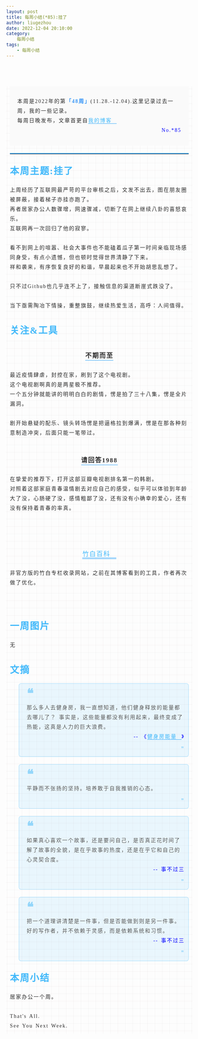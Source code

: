 ```yaml
---
layout: post
title: 每周小结(*85):挂了
author: liugezhou
date: 2022-12-04 20:10:00
category:
    每周小结
tags:
    - 每周小结
---
```

<figure data-tool="mdnice编辑器" style="margin: 0; margin-top: 10px; margin-bottom: 10px; display: flex; flex-direction: column; justify-content: center; align-items: center;"><img src="https://cdn.staticaly.com/gh/liugezhou/image@master/blog/weekly85.png" alt style="max-width: 100%; border-radius: 6px; display: block; margin: 20px auto; object-fit: contain; box-shadow: 2px 4px 7px #999;"></figure>
<!--more-->
<section id="nice" data-tool="mdnice编辑器" data-website="https://www.mdnice.com" style="font-size: 16px; padding: 0 10px; word-spacing: 0px; word-break: break-word; word-wrap: break-word; text-align: left; line-height: 1.25; color: #2b2b2b; letter-spacing: 2px; background-image: linear-gradient(90deg, rgba(50, 0, 0, 0.04) 3%, rgba(0, 0, 0, 0) 3%), linear-gradient(360deg, rgba(50, 0, 0, 0.04) 3%, rgba(0, 0, 0, 0) 3%); background-size: 20px 20px; background-position: center center; font-family: Optima-Regular, Optima, PingFangSC-light, PingFangTC-light, 'PingFang SC', Cambria, Cochin, Georgia, Times, 'Times New Roman', serif;"><section class="block-2" data-tool="mdnice编辑器" style="display: block; background: rgb(250,250,250); padding-top: 10px; padding-bottom: 10px; padding-left: 20px; padding-right: 20px; margin-bottom: 20px; margin-top: 20px;"><section class="block-2-inner"><p style="padding-top: 8px; padding-bottom: 8px; line-height: 26px; color: #2b2b2b; margin: 10px 0px; letter-spacing: 2px; font-size: 14px; word-spacing: 2px;">本周是2022年的第<strong style="color: #3594F7; font-weight: bold;"><span>「</span>48周<span>」</span></strong>(11.28.-12.04).这里记录过去一周，我的一些记录。<br>
每周日晚发布，文章首更自<a href="https://blog.liugezhou.online" style="text-decoration: none; word-wrap: break-word; color: #40B8FA; font-weight: normal; border-bottom: 1px solid #3BAAFA;">我的博客<span style="width: 1em;">🔗</span></a><br>
<span style="display:block;text-align:right;color:blue;">No.*85</span></p>
</section></section><hr data-tool="mdnice编辑器" style="margin: 0; margin-top: 10px; margin-bottom: 10px; height: 1px; padding: 0; border: none; border-top: 2px solid #3BAAFA;">

<h1 data-tool="mdnice编辑器" style="margin-top: 30px; margin-bottom: 15px; padding: 0px; font-weight: bold; color: black; font-size: 25px;"><span class="prefix" style="font-weight: bold; color: #40B8FA; display: none;"></span><span class="content" style="display: inline-block; font-weight: bold; color: #40B8FA;">本周主题:挂了</span><span class="suffix" style="display: inline-block; font-weight: bold; color: #40B8FA;"></span></h1>
<p data-tool="mdnice编辑器" style="padding-top: 8px; padding-bottom: 8px; line-height: 26px; color: #2b2b2b; margin: 10px 0px; letter-spacing: 2px; font-size: 14px; word-spacing: 2px;">上周经历了互联网最严苛的平台审核之后，文发不出去，图在朋友圈被屏蔽，接着梯子亦挂亦跑了。<br>
再者居家办公人数骤增，网速骤减，切断了在网上继续八卦的喜怒哀乐。<br>
互联网再一次回归了他的寂寥。</p>
<p data-tool="mdnice编辑器" style="padding-top: 8px; padding-bottom: 8px; line-height: 26px; color: #2b2b2b; margin: 10px 0px; letter-spacing: 2px; font-size: 14px; word-spacing: 2px;">看不到网上的喧嚣、社会大事件也不能磕着瓜子第一时间亲临现场感同身受，有点小遗憾，但也顿时觉得世界清静了下来。<br>
祥和袭来，有序恢复良好的和谐，早晨起来也不开始胡思乱想了。</p>
<p data-tool="mdnice编辑器" style="padding-top: 8px; padding-bottom: 8px; line-height: 26px; color: #2b2b2b; margin: 10px 0px; letter-spacing: 2px; font-size: 14px; word-spacing: 2px;">只不过Github也几乎连不上了，接触信息的渠道断崖式跌没了。</p>
<p data-tool="mdnice编辑器" style="padding-top: 8px; padding-bottom: 8px; line-height: 26px; color: #2b2b2b; margin: 10px 0px; letter-spacing: 2px; font-size: 14px; word-spacing: 2px;">当下亟需陶冶下情操，重整旗鼓，继续热爱生活，高呼：人间值得。</p>
<h1 data-tool="mdnice编辑器" style="margin-top: 30px; margin-bottom: 15px; padding: 0px; font-weight: bold; color: black; font-size: 25px;"><span class="prefix" style="font-weight: bold; color: #40B8FA; display: none;"></span><span class="content" style="display: inline-block; font-weight: bold; color: #40B8FA;">关注&amp;工具</span><span class="suffix" style="display: inline-block; font-weight: bold; color: #40B8FA;"></span></h1>
<h3 data-tool="mdnice编辑器" style="padding: 0px; color: black; font-size: 17px; font-weight: bold; text-align: center; position: relative; margin-top: 20px; margin-bottom: 20px;"><span class="prefix" style="display: none;"></span><span class="content" style="border-bottom: 2px solid RGBA(79, 177, 249, .65); color: #2b2b2b; padding-bottom: 2px;"><span style="width: 30px; height: 30px; display: block; background-position: center; background-size: 30px; margin: auto; opacity: 1; background-repeat: no-repeat; margin-bottom: -8px;"></span>不期而至</span><span class="suffix" style="display: none;"></span></h3>
<p data-tool="mdnice编辑器" style="padding-top: 8px; padding-bottom: 8px; line-height: 26px; color: #2b2b2b; margin: 10px 0px; letter-spacing: 2px; font-size: 14px; word-spacing: 2px;">最近疫情肆虐，封控在家，刷到了这个电视剧。<br>
这个电视剧啊真的是两星极不推荐。<br>
一个五分钟就能讲的明明白白的剧情，愣是拍了三十八集，愣是全片漏洞。</p>
<p data-tool="mdnice编辑器" style="padding-top: 8px; padding-bottom: 8px; line-height: 26px; color: #2b2b2b; margin: 10px 0px; letter-spacing: 2px; font-size: 14px; word-spacing: 2px;">剧开始悬疑的配乐、镜头转场愣是把逼格拉到爆满，愣是在那各种刻意制造冲突，后面只能一笔带过。</p>
<h3 data-tool="mdnice编辑器" style="padding: 0px; color: black; font-size: 17px; font-weight: bold; text-align: center; position: relative; margin-top: 20px; margin-bottom: 20px;"><span class="prefix" style="display: none;"></span><span class="content" style="border-bottom: 2px solid RGBA(79, 177, 249, .65); color: #2b2b2b; padding-bottom: 2px;"><span style="width: 30px; height: 30px; display: block; background-position: center; background-size: 30px; margin: auto; opacity: 1; background-repeat: no-repeat; margin-bottom: -8px;"></span>请回答1988</span><span class="suffix" style="display: none;"></span></h3>
<p data-tool="mdnice编辑器" style="padding-top: 8px; padding-bottom: 8px; line-height: 26px; color: #2b2b2b; margin: 10px 0px; letter-spacing: 2px; font-size: 14px; word-spacing: 2px;">在挚爱的推荐下，打开这部豆瓣电视剧排名第一的韩剧。<br>
对照着这部家庭青春温情剧去对应自己的感受，似乎可以体验到年龄大了没，心肠硬了没，感情粗鄙了没，还有没有小确幸的爱心，还有没有保持着青春的率真。</p>
<figure data-tool="mdnice编辑器" style="margin: 0; margin-top: 10px; margin-bottom: 10px; display: flex; flex-direction: column; justify-content: center; align-items: center;"><img src="https://cdn.staticaly.com/gh/liugezhou/image@master/blog/weekly85_01.png" alt style="max-width: 100%; border-radius: 6px; display: block; margin: 20px auto; object-fit: contain; box-shadow: 2px 4px 7px #999;"></figure>
<h3 data-tool="mdnice编辑器" style="padding: 0px; color: black; font-size: 17px; font-weight: bold; text-align: center; position: relative; margin-top: 20px; margin-bottom: 20px;"><span class="prefix" style="display: none;"></span><span class="content" style="border-bottom: 2px solid RGBA(79, 177, 249, .65); color: #2b2b2b; padding-bottom: 2px;"><span style="width: 30px; height: 30px; display: block; background-position: center; background-size: 30px; margin: auto; opacity: 1; background-repeat: no-repeat; margin-bottom: -8px;"></span><a href="https://www.zhubai.wiki/" style="text-decoration: none; word-wrap: break-word; color: #40B8FA; font-weight: normal; border-bottom: 1px solid #3BAAFA;">竹白百科<span style="width: 1em;">🔗</span></a></span><span class="suffix" style="display: none;"></span></h3>
<p data-tool="mdnice编辑器" style="padding-top: 8px; padding-bottom: 8px; line-height: 26px; color: #2b2b2b; margin: 10px 0px; letter-spacing: 2px; font-size: 14px; word-spacing: 2px;">非官方版的竹白专栏收录网站，之前在其博客看到的工具，作者再次做了优化。</p>
<figure data-tool="mdnice编辑器" style="margin: 0; margin-top: 10px; margin-bottom: 10px; display: flex; flex-direction: column; justify-content: center; align-items: center;"><img src="https://cdn.staticaly.com/gh/liugezhou/image@master/blog/weekly85_02.png" alt style="max-width: 100%; border-radius: 6px; display: block; margin: 20px auto; object-fit: contain; box-shadow: 2px 4px 7px #999;"></figure>
<h1 data-tool="mdnice编辑器" style="margin-top: 30px; margin-bottom: 15px; padding: 0px; font-weight: bold; color: black; font-size: 25px;"><span class="prefix" style="font-weight: bold; color: #40B8FA; display: none;"></span><span class="content" style="display: inline-block; font-weight: bold; color: #40B8FA;">一周图片</span><span class="suffix" style="display: inline-block; font-weight: bold; color: #40B8FA;"></span></h1>
<p data-tool="mdnice编辑器" style="padding-top: 8px; padding-bottom: 8px; line-height: 26px; color: #2b2b2b; margin: 10px 0px; letter-spacing: 2px; font-size: 14px; word-spacing: 2px;">无</p>
<h1 data-tool="mdnice编辑器" style="margin-top: 30px; margin-bottom: 15px; padding: 0px; font-weight: bold; color: black; font-size: 25px;"><span class="prefix" style="font-weight: bold; color: #40B8FA; display: none;"></span><span class="content" style="display: inline-block; font-weight: bold; color: #40B8FA;">文摘</span><span class="suffix" style="display: inline-block; font-weight: bold; color: #40B8FA;"></span></h1>
<blockquote class="multiquote-1" data-tool="mdnice编辑器" style="display: block; font-size: 0.9em; overflow: auto; overflow-scrolling: touch; padding-top: 10px; padding-bottom: 10px; padding-left: 20px; padding-right: 10px; margin-bottom: 20px; margin-top: 20px; text-size-adjust: 100%; line-height: 1.55em; font-weight: 400; border-radius: 6px; color: #595959; font-style: normal; text-align: left; box-sizing: inherit; border-left: none; border: 1px solid RGBA(64, 184, 250, .4); background: RGBA(64, 184, 250, .1);"><span style="color: RGBA(64, 184, 250, .5); font-size: 34px; line-height: 1; font-weight: 700;">❝</span>
<p style="padding-top: 8px; padding-bottom: 8px; letter-spacing: 2px; font-size: 14px; word-spacing: 2px; margin: 0px; line-height: 26px; color: #595959;">那么多人去健身房，我一直想知道，他们健身释放的能量都去哪儿了？
事实是，这些能量都没有利用起来，最终变成了热能，这真是人力的巨大浪费。
<span style="display:block;text-align:right;color:blue;"> -- 《<a href="https://omattos.com/2022/06/19/gym-power.html" style="text-decoration: none; word-wrap: break-word; color: #40B8FA; font-weight: normal; border-bottom: 1px solid #3BAAFA;">健身房能量<span style="width: 1em;">🔗</span></a>》</span></p>
<span style="float: right; color: RGBA(64, 184, 250, .5);">❞</span></blockquote>
<blockquote class="multiquote-1" data-tool="mdnice编辑器" style="display: block; font-size: 0.9em; overflow: auto; overflow-scrolling: touch; padding-top: 10px; padding-bottom: 10px; padding-left: 20px; padding-right: 10px; margin-bottom: 20px; margin-top: 20px; text-size-adjust: 100%; line-height: 1.55em; font-weight: 400; border-radius: 6px; color: #595959; font-style: normal; text-align: left; box-sizing: inherit; border-left: none; border: 1px solid RGBA(64, 184, 250, .4); background: RGBA(64, 184, 250, .1);"><span style="color: RGBA(64, 184, 250, .5); font-size: 34px; line-height: 1; font-weight: 700;">❝</span>
<p style="padding-top: 8px; padding-bottom: 8px; letter-spacing: 2px; font-size: 14px; word-spacing: 2px; margin: 0px; line-height: 26px; color: #595959;">平静而不张扬的坚持。培养敢于自我推销的心态。</p>
<span style="float: right; color: RGBA(64, 184, 250, .5);">❞</span></blockquote>
<blockquote class="multiquote-1" data-tool="mdnice编辑器" style="display: block; font-size: 0.9em; overflow: auto; overflow-scrolling: touch; padding-top: 10px; padding-bottom: 10px; padding-left: 20px; padding-right: 10px; margin-bottom: 20px; margin-top: 20px; text-size-adjust: 100%; line-height: 1.55em; font-weight: 400; border-radius: 6px; color: #595959; font-style: normal; text-align: left; box-sizing: inherit; border-left: none; border: 1px solid RGBA(64, 184, 250, .4); background: RGBA(64, 184, 250, .1);"><span style="color: RGBA(64, 184, 250, .5); font-size: 34px; line-height: 1; font-weight: 700;">❝</span>
<p style="padding-top: 8px; padding-bottom: 8px; letter-spacing: 2px; font-size: 14px; word-spacing: 2px; margin: 0px; line-height: 26px; color: #595959;">如果真心喜欢一个故事，还是要问自己，是否真正花时间了解了故事的全貌，是在乎故事的热度，还是在乎它和自己的心灵契合度。
<span style="display:block;text-align:right;color:blue;">-- 事不过三</span></p>
<span style="float: right; color: RGBA(64, 184, 250, .5);">❞</span></blockquote>
<blockquote class="multiquote-1" data-tool="mdnice编辑器" style="display: block; font-size: 0.9em; overflow: auto; overflow-scrolling: touch; padding-top: 10px; padding-bottom: 10px; padding-left: 20px; padding-right: 10px; margin-bottom: 20px; margin-top: 20px; text-size-adjust: 100%; line-height: 1.55em; font-weight: 400; border-radius: 6px; color: #595959; font-style: normal; text-align: left; box-sizing: inherit; border-left: none; border: 1px solid RGBA(64, 184, 250, .4); background: RGBA(64, 184, 250, .1);"><span style="color: RGBA(64, 184, 250, .5); font-size: 34px; line-height: 1; font-weight: 700;">❝</span>
<p style="padding-top: 8px; padding-bottom: 8px; letter-spacing: 2px; font-size: 14px; word-spacing: 2px; margin: 0px; line-height: 26px; color: #595959;">把一个道理讲清楚是一件事，但是否能做到则是另一件事。<br>
好的写作者，并不依赖于灵感，而是依赖系统和习惯。
<span style="display:block;text-align:right;color:blue;">-- 事不过三</span></p>
<span style="float: right; color: RGBA(64, 184, 250, .5);">❞</span></blockquote>
<h1 data-tool="mdnice编辑器" style="margin-top: 30px; margin-bottom: 15px; padding: 0px; font-weight: bold; color: black; font-size: 25px;"><span class="prefix" style="font-weight: bold; color: #40B8FA; display: none;"></span><span class="content" style="display: inline-block; font-weight: bold; color: #40B8FA;">本周小结</span><span class="suffix" style="display: inline-block; font-weight: bold; color: #40B8FA;"></span></h1>
<p data-tool="mdnice编辑器" style="padding-top: 8px; padding-bottom: 8px; line-height: 26px; color: #2b2b2b; margin: 10px 0px; letter-spacing: 2px; font-size: 14px; word-spacing: 2px;">居家办公一个周。</p>
<p data-tool="mdnice编辑器" style="padding-top: 8px; padding-bottom: 8px; line-height: 26px; color: #2b2b2b; margin: 10px 0px; letter-spacing: 2px; font-size: 14px; word-spacing: 2px;">That's All.<br>
See You Next Week.</p>
</section>